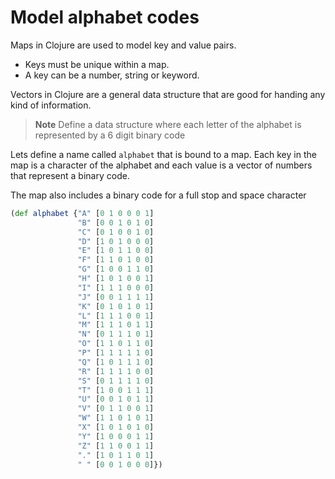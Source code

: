 # Model alphabet codes

Maps in Clojure are used to model key and value pairs.

* Keys must be unique within a map.
* A key can be a number, string or keyword.

Vectors in Clojure are a general data structure that are good for handing any kind of information.


> **Note** Define a data structure where each letter of the alphabet is represented by a 6 digit binary code

<!--sec data-title="Reveal answer" data-id="answer001" data-collapse=true ces-->

Lets define a name called `alphabet` that is bound to a map.  Each key in the map is a character of the alphabet and each value is a vector of numbers that represent a binary code.

The map also includes a binary code for a full stop and space character

```clojure
(def alphabet {"A" [0 1 0 0 0 1]
               "B" [0 0 1 0 1 0]
               "C" [0 1 0 0 1 0]
               "D" [1 0 1 0 0 0]
               "E" [1 0 1 1 0 0]
               "F" [1 1 0 1 0 0]
               "G" [1 0 0 1 1 0]
               "H" [1 0 1 0 0 1]
               "I" [1 1 1 0 0 0]
               "J" [0 0 1 1 1 1]
               "K" [0 1 0 1 0 1]
               "L" [1 1 1 0 0 1]
               "M" [1 1 1 0 1 1]
               "N" [0 1 1 1 0 1]
               "O" [1 1 0 1 1 0]
               "P" [1 1 1 1 1 0]
               "Q" [1 0 1 1 1 0]
               "R" [1 1 1 1 0 0]
               "S" [0 1 1 1 1 0]
               "T" [1 0 0 1 1 1]
               "U" [0 0 1 0 1 1]
               "V" [0 1 1 0 0 1]
               "W" [1 1 0 1 0 1]
               "X" [1 0 1 0 1 0]
               "Y" [1 0 0 0 1 1]
               "Z" [1 1 0 0 1 1]
               "." [1 0 1 1 0 1]
               " " [0 0 1 0 0 0]})

```

<!--endsec-->

